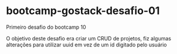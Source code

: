 # bootcamp-gostack-desafio-01

Primeiro desafio do bootcamp 10

O objetivo deste desafio era criar um CRUD de projetos,
fiz algumas alterações para utilizar uuid em vez de um id digitado pelo usuário
